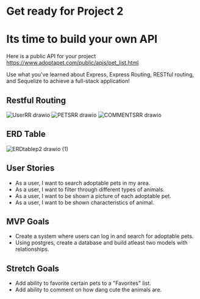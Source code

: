 # Get ready for Project 2

# Its time to build your own API

Here is a public API for your project https://www.adoptapet.com/public/apis/pet_list.html

Use what you've learned about  Express, Express Routing, RESTful routing, and Sequelize to achieve a full-stack application!

## Restful Routing
![UserRR drawio](https://user-images.githubusercontent.com/117546971/209248041-a097cd0d-e6dc-4f33-956e-b3bf6c06f419.png)
![PETSRR drawio](https://user-images.githubusercontent.com/117546971/209250524-b7e5bb70-87e3-4f67-9a4e-5f56342c7762.png)
![COMMENTSRR drawio](https://user-images.githubusercontent.com/117546971/209251368-80f7d917-4ed0-4abb-81eb-243f5098d81b.png)


## ERD Table
![ERDtablep2 drawio (1)](https://user-images.githubusercontent.com/117546971/209243592-8da642c9-3edb-43dc-9318-4fac5429014c.png)



## User Stories
- As a user, I want to search adoptable pets in my area.
- As a user, I want to filter through different types of animals.
- As a user, I want to be shown a picture of each adoptable pet.
- As a user, I want to be shown characteristics of animal.

## MVP Goals
- Create a system where users can log in and search for adoptable pets.
- Using postgres, create a database and build atleast two models with relationships.

## Stretch Goals
- Add ability to favorite certain pets to a "Favorites" list.
- Add ability to comment on how dang cute the animals are.
